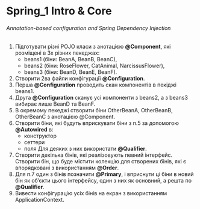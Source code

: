 # Spring_1 Intro & Core
###### Annotation-based configuration and Spring Dependency Injection

1.	Підготувати різні POJO класи з анотацією **@Component**, які розміщені в 3х різних пекеджах: 
    - beans1 (біни: BeanA, BeanB, BeanC), 
    - beans2 (біни: RoseFlower, CatAnimal, NarcissusFlower), 
    - beans3 (біни: BeanD, BeanE, BeanF). 
2.	Створити 2ва файли конфігурації **@Configuration**.
3.	Перша **@Configuration** проводить скан компонентів в пекіджі beans1.
4.	Друга **@Configuration** сканує усі компоненти з beans2, а з beans3 вибирає лише BeanD та BeanF.
5.	В окремому пекеджі створити біни OtherBeanA, OtherBeanB, OtherBeanC з анотацією @Component.
6.	Створити біни, які будуть вприскувати біни з п.5 за допомогою **@Autowired** в:
    - конструктор
    - сеттери
    - поля
  Для деяких з них використати **@Qualifier**.
7.	Створити декілька бінів, які реалізовують певний інтерфейс. Створити бін,  що буде містити колекцію для створених бінів, які є впорядковані з використанням **@Order**.
8.	Для п.7 один з бінів позначити **@Primary**, і вприснути ці біни в новий бін як об’єкти цього інтерфейсу, один з них як основний, а решта по **@Qualifier**.
9.	Вивести конфігурацію усіх бінів на екран з використанням ApplicationContext.
